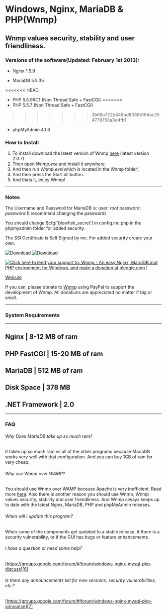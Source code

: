 Windows, Nginx, MariaDB & PHP(Wnmp)
=================================
Wnmp values security, stability and user friendliness.
------------------------------------------------------


### Versions of the software(Updated: February 1st 2013): ######

  * Nginx 1.5.9

  * MariaDB 5.5.35

<<<<<<< HEAD
  * PHP 5.5.9RC1 (Non Thread Safe + FastCGI)
=======
  * PHP 5.5.7 (Non Thread Safe + FastCGI)
>>>>>>> 2b68a722b845bd8339b194ac254779753a3e4fbf

  * phpMyAdmin 4.1.6
### How to Install ######

  1. To install download the latest version of Wnmp [here][1] (latest version 2.0.7)
  2. Then open *Wnmp.exe* and install it anywhere.
  3. And then run *Wnmp.exe*(which is located in the Wnmp folder)
  4. And then press the Start all button.
  5. And thats it, enjoy Wnmp!


----

### Notes ######

The Username and Password for MariaDB is: user: *root* password: *password* (I recommend changing the password)

You should change $cfg['blowfish_secret'] in config.inc.php in the phpmyadmin folder for added security.

The SSl Certificate is Self Signed by me. For added security create your own.

[![Download][3]][1]
[![Download][4]][8]

<a href='https://pledgie.com/campaigns/23544'><img alt='Click here to lend your support to: Wnmp - An easy Nginx, MariaDB and PHP environment for Windows. and make a donation at pledgie.com !' src='https://pledgie.com/campaigns/23544.png?skin_name=chrome' border='0' ></a>

[Website](http://wnmp.x64architecture.com)

If you can, please donate to [Wnmp][2] using PayPal to support the development of Wnmp. All donations are appreciated no matter if big or small. 

----

### System Requirements ######
-------------------------------------------------
 Nginx		    | 8-12 MB of ram		
-------------------------------------------------
 PHP FastCGI    | 15-20 MB of ram		
-------------------------------------------------
 MariaDB	    | 512 MB of ram		
-------------------------------------------------
 Disk Space		| 378 MB
-------------------------------------------------
.NET Framework  | 2.0
-------------------------------------------------

----

### FAQ ######

###### Why Does MariaDB take up so much ram? 
It takes up so much ram vs all of the other programs because MariaDB works very well with that configuration. And you can buy 1GB of ram for very cheap.

###### Why use Wnmp over WAMP?
You should use Wnmp over WAMP because Apache is very inefficient. Read more [here][5]. Also there is another reason you should use Wnmp, Wnmp values security, stability and user friendliness. And Wnmp always keeps up to date with the latest Nginx, MariaDB, PHP and phpMyAdmin releases.

###### When will I update this program?
When some of the components get updated to a stable release, if there is a security vulnerability, or if the GUI has bugs or feature enhancements.

###### I have a question or need some help?
[https://groups.google.com/forum/#!forum/windows-nginx-mysql-php-discuss][6]

###### Is there any announcements list for new versions, security vulnerabilities, etc.?
[https://groups.google.com/forum/#!forum/windows-nginx-mysql-php-announce][7]

[1]: https://github.com/wnmp/wnmp/releases/download/2.0.7/Wnmp-2.0.7.exe
[2]: https://www.paypal.com/cgi-bin/webscr?cmd=_s-xclick&hosted_button_id=P7LAQRRNF6AVE
[3]: https://i1.wp.com/www.akmodding.com/wp-content/uploads/2012/08/akdlbutton.png
[4]: https://s0.wp.com/imgpress?url=http%3A%2F%2Fs1.softpedia-static.com/base_img/softpedia_free_award_f.gif
[5]: https://www.wikivs.com/wiki/Apache_vs_nginx
[6]: https://groups.google.com/forum/#!forum/windows-nginx-mysql-php-discuss
[7]: https://groups.google.com/forum/#!forum/windows-nginx-mysql-php-announce
[8]: http://www.softpedia.com/get/Internet/Servers/Server-Tools/Kurt-Wnmp.shtml

